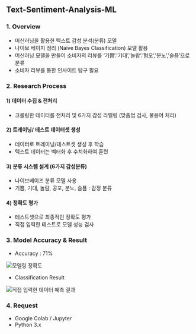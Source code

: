 ## Text-Sentiment-Analysis-ML

### 1. Overview
- 머신러닝을 활용한 텍스트 감성 분석(분류) 모델 
- 나이브 베이지 정리 (Naïve Bayes Classification) 모델 활용
- 머신러닝 모델을 만들어 소비자의 리뷰를 ‘기쁨’.’기대’,’놀람’.’혐오’,’분노’,’슬픔’으로 분류 
- 소비자 리뷰를 통한 인사이트 탐구 필요


### 2. Research Process
#### 1) 데이터 수집 & 전처리
- 크롤링한 데이터를 전처리 및 6가지 감성 라벨링 (맞춤법 검사, 불용어 처리)

#### 2) 트레이닝/ 테스트 데이터셋 생성
- 데이터로 트레이닝/테스트셋 생성 후 학습 
- 텍스트 데이터는 벡터화 후 수치화하여 훈련

#### 3) 분류 시스템 설계 (6가지 감성분류)
- 나이브베이즈 분류 모델 사용 
- 기쁨, 기대, 놀람, 공포, 분노, 슬픔 : 감정 분류

#### 4) 정확도 평가
- 테스트셋으로 최종적인 정확도 평가 
- 직접 입력한 테스트로 모델 성능 검사


### 3. Model Accuracy & Result
- Accuracy : 71%

![모델링 정확도](https://user-images.githubusercontent.com/40832965/154876416-4b75a56f-2d3b-4de3-8239-ca382d9f0bca.png)

- Classification Result

![직접 입력한 데이터 예측 결과](https://user-images.githubusercontent.com/40832965/154876435-159bb934-48a9-4edd-8d81-34438b4c392f.png)

### 4. Request
- Google Colab / Jupyter
- Python 3.x
